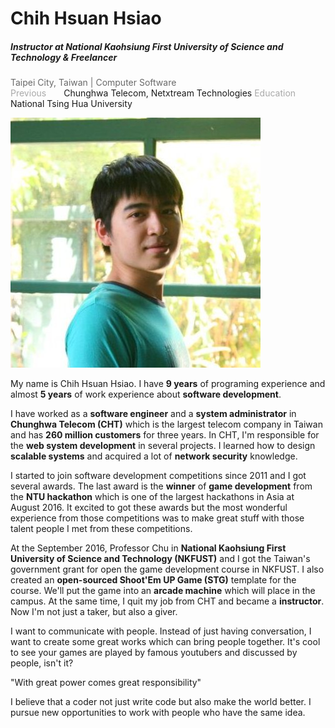# Chih Hsuan Hsiao

##### Instructor at National Kaohsiung First University of Science and Technology & Freelancer

<font color="dimgrey">Taipei City, Taiwan | Computer Software</font>
<br/>
<font color="darkgrey">Previous</font>&emsp;&emsp;Chunghwa Telecom, Netxtream Technologies
<font color="darkgrey">Education</font>&emsp;&emsp;National Tsing Hua University

![](assets/my.jpg)

My name is Chih Hsuan Hsiao. I have **9 years** of programing experience and almost **5 years** of work experience about **software development**.

I have worked as a **software engineer** and a **system administrator** in **Chunghwa Telecom (CHT)** which is the largest telecom company in Taiwan and has **260 million customers** for three years. In CHT, I'm responsible for the **web system development** in several projects. I learned how to design **scalable systems** and acquired a lot of **network security** knowledge.

I started to join software development competitions since 2011 and I got several awards. The last award is the **winner** of **game development** from the **NTU hackathon** which is one of the largest hackathons in Asia at August 2016. It excited to got these awards but the most wonderful experience from those competitions was to make great stuff with those talent people I met from these competitions.

At the September 2016, Professor Chu in **National Kaohsiung First University of Science and Technology (NKFUST)** and I got the Taiwan's government grant for open the game development course in NKFUST. I also created an **open-sourced Shoot'Em UP Game (STG)** template for the course. We'll put the game into an **arcade machine** which will place in the campus. At the same time, I quit my job from CHT and became a **instructor**. Now I'm not just a taker, but also a giver.

I want to communicate with people. Instead of just having conversation, I want to create some great works which can bring people together. It's cool to see your games are played by famous youtubers and discussed by people, isn't it? 

"With great power comes great responsibility"

I believe that a coder not just write code but also make the world better. I pursue new opportunities to work with people who have the same idea.
